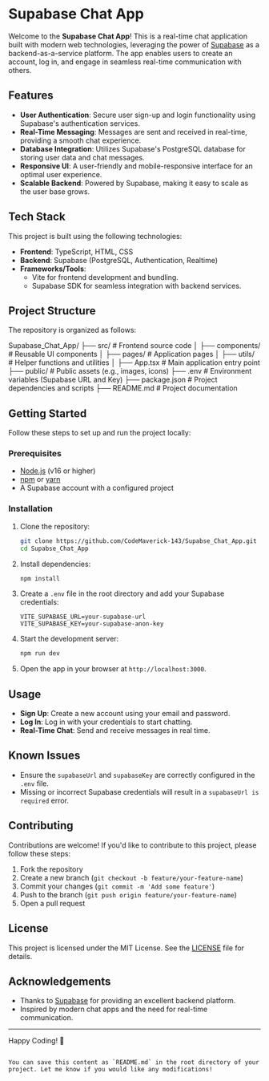 
# Supabase Chat App

Welcome to the **Supabase Chat App**! This is a real-time chat application built with modern web technologies, leveraging the power of [Supabase](https://supabase.com/) as a backend-as-a-service platform. The app enables users to create an account, log in, and engage in seamless real-time communication with others.

## Features

- **User Authentication**: Secure user sign-up and login functionality using Supabase's authentication services.
- **Real-Time Messaging**: Messages are sent and received in real-time, providing a smooth chat experience.
- **Database Integration**: Utilizes Supabase's PostgreSQL database for storing user data and chat messages.
- **Responsive UI**: A user-friendly and mobile-responsive interface for an optimal user experience.
- **Scalable Backend**: Powered by Supabase, making it easy to scale as the user base grows.

## Tech Stack

This project is built using the following technologies:

- **Frontend**: TypeScript, HTML, CSS
- **Backend**: Supabase (PostgreSQL, Authentication, Realtime)
- **Frameworks/Tools**: 
  - Vite for frontend development and bundling.
  - Supabase SDK for seamless integration with backend services.

## Project Structure

The repository is organized as follows:


Supabase_Chat_App/
├── src/                # Frontend source code
│   ├── components/     # Reusable UI components
│   ├── pages/          # Application pages
│   ├── utils/          # Helper functions and utilities
│   ├── App.tsx         # Main application entry point
├── public/             # Public assets (e.g., images, icons)
├── .env                # Environment variables (Supabase URL and Key)
├── package.json        # Project dependencies and scripts
├── README.md           # Project documentation


## Getting Started

Follow these steps to set up and run the project locally:

### Prerequisites

- [Node.js](https://nodejs.org/) (v16 or higher)
- [npm](https://www.npmjs.com/) or [yarn](https://yarnpkg.com/)
- A Supabase account with a configured project

### Installation

1. Clone the repository:
   ```bash
   git clone https://github.com/CodeMaverick-143/Supabse_Chat_App.git
   cd Supabse_Chat_App
   ```

2. Install dependencies:
   ```bash
   npm install
   ```

3. Create a `.env` file in the root directory and add your Supabase credentials:
   ```env
   VITE_SUPABASE_URL=your-supabase-url
   VITE_SUPABASE_KEY=your-supabase-anon-key
   ```

4. Start the development server:
   ```bash
   npm run dev
   ```

5. Open the app in your browser at `http://localhost:3000`.

## Usage

- **Sign Up**: Create a new account using your email and password.
- **Log In**: Log in with your credentials to start chatting.
- **Real-Time Chat**: Send and receive messages in real time.

## Known Issues

- Ensure the `supabaseUrl` and `supabaseKey` are correctly configured in the `.env` file.
- Missing or incorrect Supabase credentials will result in a `supabaseUrl is required` error.

## Contributing

Contributions are welcome! If you'd like to contribute to this project, please follow these steps:

1. Fork the repository
2. Create a new branch (`git checkout -b feature/your-feature-name`)
3. Commit your changes (`git commit -m 'Add some feature'`)
4. Push to the branch (`git push origin feature/your-feature-name`)
5. Open a pull request

## License

This project is licensed under the MIT License. See the [LICENSE](LICENSE) file for details.

## Acknowledgements

- Thanks to [Supabase](https://supabase.com/) for providing an excellent backend platform.
- Inspired by modern chat apps and the need for real-time communication.

---

Happy Coding! 🚀
```

You can save this content as `README.md` in the root directory of your project. Let me know if you would like any modifications!
